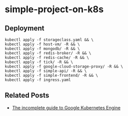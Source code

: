 # simple-project-on-k8s

## Deployment

```console
kubectl apply -f storageclass.yaml && \
kubectl apply -f host-vm/ -R && \
kubectl apply -f mongodb/ -R && \
kubectl apply -f redis-broker/ -R && \
kubectl apply -f redis-cache/ -R && \
kubectl apply -f tick/ -R && \
kubectl apply -f google-cloud-storage-proxy/ -R && \
kubectl apply -f simple-api/ -R && \
kubectl apply -f simple-frontend/ -R && \
kubectl apply -f ingress.yaml
```

## Related Posts

- [The incomplete guide to Google Kubernetes Engine](https://vinta.ws/code/the-complete-guide-to-google-kubernetes-engine-gke.html)
